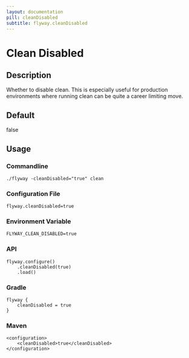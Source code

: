 ```yaml
---
layout: documentation
pill: cleanDisabled
subtitle: flyway.cleanDisabled
---
```


# Clean Disabled

## Description
Whether to disable clean. This is especially useful for production environments where running clean can be quite a career limiting move.

## Default
false

## Usage

### Commandline
```
./flyway -cleanDisabled="true" clean
```

### Configuration File
```
flyway.cleanDisabled=true
```

### Environment Variable
```
FLYWAY_CLEAN_DISABLED=true
```

### API
```
flyway.configure()
    .cleanDisabled(true)
    .load()
```

### Gradle
```
flyway {
    cleanDisabled = true
}
```

### Maven
```
<configuration>
    <cleanDisabled>true</cleanDisabled>
</configuration>
```
